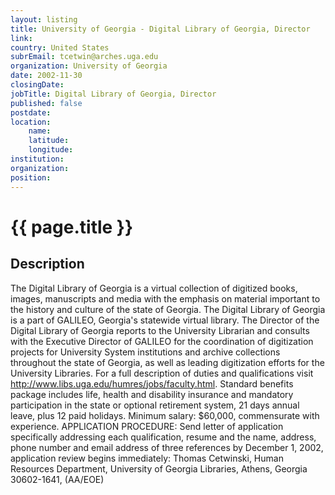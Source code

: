 ```yaml
---
layout: listing
title: University of Georgia - Digital Library of Georgia, Director
link:
country: United States
subrEmail: tcetwin@arches.uga.edu
organization: University of Georgia 
date: 2002-11-30
closingDate: 
jobTitle: Digital Library of Georgia, Director
published: false
postdate:
location:
	name: 
	latitude: 
	longitude: 
institution: 
organization: 
position: 
--- 
```



# {{ page.title }}

## Description



<p>The Digital Library of Georgia is a virtual collection of digitized books, images, manuscripts and media with the emphasis on material important to the history and culture of the state of Georgia.  The Digital Library of Georgia is a part of GALILEO, Georgia's statewide virtual library. The Director of the Digital Library of Georgia reports to the University Librarian and consults with the Executive Director of GALILEO for the coordination of digitization projects for University System institutions and archive collections throughout the state of Georgia, as well as leading digitization efforts for the University Libraries.  For a full description of duties and qualifications visit  <a href="http://www.libs.uga.edu/humres/jobs/faculty.html">http://www.libs.uga.edu/humres/jobs/faculty.html</a>. Standard benefits package includes life, health and disability insurance and mandatory participation in the state or optional retirement system, 21 days annual leave, plus 12 paid holidays. Minimum salary: $60,000, commensurate with experience. APPLICATION PROCEDURE: Send letter of application specifically addressing each qualification, resume and the name, address, phone number and email address of three references by December 1, 2002, application review begins immediately: Thomas Cetwinski, Human Resources Department, University of Georgia Libraries, Athens, Georgia 30602-1641,  (AA/EOE)
</p>
